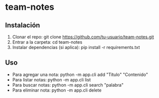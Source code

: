 # team-notes
## Instalación
1. Clonar el repo: git clone https://github.com/tu-usuario/team-notes.git
2. Entrar a la carpeta: cd team-notes
3. Instalar dependencias (si aplica): pip install -r requirements.txt

## Uso
- Para agregar una nota: python -m app.cli add "Título" "Contenido"
- Para listar notas: python -m app.cli list
- Para buscar notas: python -m app.cli search "palabra"
- Para eliminar nota: python -m app.cli delete <id>